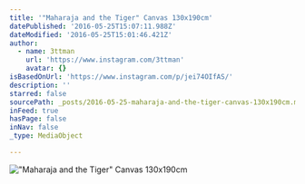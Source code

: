 ```yaml
---
title: '"Maharaja and the Tiger" Canvas 130x190cm'
datePublished: '2016-05-25T15:07:11.988Z'
dateModified: '2016-05-25T15:01:46.421Z'
author:
  - name: 3ttman
    url: 'https://www.instagram.com/3ttman'
    avatar: {}
isBasedOnUrl: 'https://www.instagram.com/p/jei74OIfAS/'
description: ''
starred: false
sourcePath: _posts/2016-05-25-maharaja-and-the-tiger-canvas-130x190cm.md
inFeed: true
hasPage: false
inNav: false
_type: MediaObject

---
```

!["Maharaja and the Tiger" Canvas 130x190cm](https://scontent.cdninstagram.com/t51.2885-15/e15/1169719_647444501965796_1344858599_n.jpg?ig_cache_key=NjM5MTAxODQ1NTMwMzQxMzk0.2)